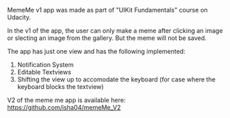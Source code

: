 MemeMe v1 app was made as part of "UIKit Fundamentals" course on Udacity.

In the v1 of the app, the user can only make a meme after clicking an image or slecting an image from the gallery. But the meme will not be saved.

The app has just one view and has the following implemented:
1. Notification System
2. Editable Textviews
3. Shifting the view up to accomodate the keyboard (for case where the keyboard blocks the textview)

V2 of the meme me app is available here: https://github.com/isha04/memeMe_V2

